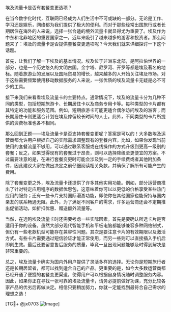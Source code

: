 埃及流量卡是否有套餐变更选项？

在当今数字化时代，互联网已经成为人们生活中不可或缺的一部分。无论是工作、学习还是娱乐，网络都为我们提供了极大的便利。而对于那些经常出国旅行或者长期居住在海外的人来说，选择一张合适的境外流量卡就显得尤为重要了。埃及作为中东和北非地区的重要国家之一，近年来吸引了越来越多的游客和投资者。那么问题来了：埃及的流量卡是否提供套餐变更选项呢？今天我们就来详细探讨一下这个话题。

首先，让我们了解一下埃及的基本情况。埃及位于非洲东北部，是阿拉伯世界的一部分，也是一个历史悠久的文明古国。金字塔、尼罗河、开罗等都是埃及著名的地标。随着旅游业的发展以及国际贸易的增长，越来越多的人开始关注埃及市场。对于这些需要频繁使用移动数据服务的人来说，一张优质的埃及流量卡无疑是必不可少的工具。

接下来我们来看看埃及流量卡的主要特点。通常情况下，埃及的流量卡分为几种不同的类型，包括短期旅游卡、长期居住卡以及商务专用卡等。每种类型的卡片都有其特定的功能和服务范围。例如，短期旅游卡可能更适合偶尔访问埃及的游客；而长期居住卡则更适合计划在埃及停留较长时间的人士。此外，不同类型的卡片所提供的资费标准也各不相同。

那么回到正题——埃及流量卡是否支持套餐变更呢？答案是可以的！大多数埃及运营商都允许用户根据自己的实际需求调整现有的套餐内容。比如，如果你发现当前使用的套餐流量不够用，可以通过联系客服或在线操作的方式升级到更高一级别的套餐；反之，如果觉得现有的套餐过于昂贵，则可以选择降级至更便宜的方案。不过需要注意的是，在进行套餐变更时可能会涉及到一定的手续费或者其他附加条件，因此建议大家在做出决定之前仔细阅读相关条款，并确保了解所有可能产生的费用。

除了套餐变更之外，埃及流量卡还提供了许多其他实用功能。例如，部分运营商推出了针对特定应用程序的数据优惠包，这意味着你可以以更低的价格享受某些热门应用的服务；还有一些卡片支持国际漫游功能，即使你在其他国家也能保持与国内亲友的联系畅通无阻。此外，为了满足不同客户的需求，许多运营商还会不定期推出促销活动，如折扣优惠、赠送额外流量等。

当然，在选购埃及流量卡时还需要考虑一些实际因素。首先是要确认所选卡片是否适用于你的设备。虽然大部分现代智能手机和平板电脑都能够兼容多种网络制式，但仍有一些老款机型可能存在兼容性问题。其次是要注意卡片的有效期限以及激活方式。有些卡片需要通过短信验证才能正常使用，而另一些则可以直接插入手机后即刻生效。最后还要留意售后服务的质量，毕竟一旦出现问题能够及时得到解决是非常重要的。

总之，埃及流量卡确实为国内外用户提供了灵活多样的选择。无论你是短期旅行者还是长期居留者，都可以找到适合自己的产品。更重要的是，如今大多数运营商都已经开通了便捷的套餐变更渠道，使得用户可以根据自身情况随时调整服务内容。因此，如果你正在寻找一张可靠的埃及流量卡，请务必提前做好功课，充分比较各家产品的优劣后再做决定。相信只要稍加努力，你就一定能找到最符合自己需求的理想之选！

[TG💪+ @jx0703 ![Image](https://github.com/user-attachments/assets/dbca1d08-cadb-493c-b0ec-ad6f7a83f270)]